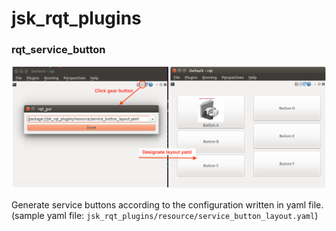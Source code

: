 # jsk\_rqt\_plugins

### rqt\_service\_button
![](images/rqt_service_button.png)

Generate service buttons according to the configuration written in yaml file.
(sample yaml file: `jsk_rqt_plugins/resource/service_button_layout.yaml`)